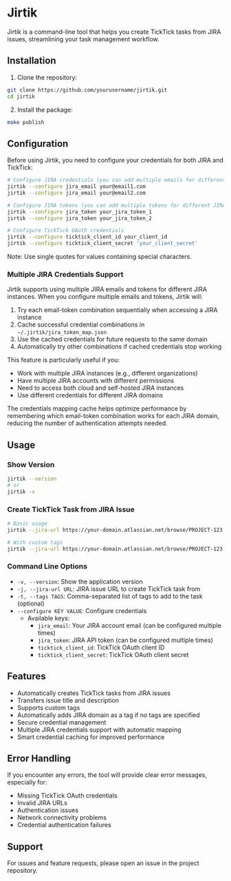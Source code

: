 # Jirtik

Jirtik is a command-line tool that helps you create TickTick tasks from JIRA issues, streamlining your task management workflow.

## Installation

1. Clone the repository:
```bash
git clone https://github.com/yourusername/jirtik.git
cd jirtik
```

2. Install the package:
```bash
make publish
```

## Configuration

Before using Jirtik, you need to configure your credentials for both JIRA and TickTick:

```bash
# Configure JIRA credentials (you can add multiple emails for different JIRA instances)
jirtik --configure jira_email your@email1.com
jirtik --configure jira_email your@email2.com

# Configure JIRA tokens (you can add multiple tokens for different JIRA instances)
jirtik --configure jira_token your_jira_token_1
jirtik --configure jira_token your_jira_token_2

# Configure TickTick OAuth credentials
jirtik --configure ticktick_client_id your_client_id
jirtik --configure ticktick_client_secret 'your_client_secret'
```

Note: Use single quotes for values containing special characters.

### Multiple JIRA Credentials Support

Jirtik supports using multiple JIRA emails and tokens for different JIRA instances. When you configure multiple emails and tokens, Jirtik will:

1. Try each email-token combination sequentially when accessing a JIRA instance
2. Cache successful credential combinations in `~/.jirtik/jira_token_map.json`
3. Use the cached credentials for future requests to the same domain
4. Automatically try other combinations if cached credentials stop working

This feature is particularly useful if you:
- Work with multiple JIRA instances (e.g., different organizations)
- Have multiple JIRA accounts with different permissions
- Need to access both cloud and self-hosted JIRA instances
- Use different credentials for different JIRA domains

The credentials mapping cache helps optimize performance by remembering which email-token combination works for each JIRA domain, reducing the number of authentication attempts needed.

## Usage

### Show Version
```bash
jirtik --version
# or
jirtik -v
```

### Create TickTick Task from JIRA Issue
```bash
# Basic usage
jirtik --jira-url https://your-domain.atlassian.net/browse/PROJECT-123

# With custom tags
jirtik --jira-url https://your-domain.atlassian.net/browse/PROJECT-123 --tags "work,important,urgent"
```

### Command Line Options

- `-v, --version`: Show the application version
- `-j, --jira-url URL`: JIRA issue URL to create TickTick task from
- `-t, --tags TAGS`: Comma-separated list of tags to add to the task (optional)
- `--configure KEY VALUE`: Configure credentials
  - Available keys: 
    - `jira_email`: Your JIRA account email (can be configured multiple times)
    - `jira_token`: JIRA API token (can be configured multiple times)
    - `ticktick_client_id`: TickTick OAuth client ID
    - `ticktick_client_secret`: TickTick OAuth client secret

## Features

- Automatically creates TickTick tasks from JIRA issues
- Transfers issue title and description
- Supports custom tags
- Automatically adds JIRA domain as a tag if no tags are specified
- Secure credential management
- Multiple JIRA credentials support with automatic mapping
- Smart credential caching for improved performance

## Error Handling

If you encounter any errors, the tool will provide clear error messages, especially for:
- Missing TickTick OAuth credentials
- Invalid JIRA URLs
- Authentication issues
- Network connectivity problems
- Credential authentication failures

## Support

For issues and feature requests, please open an issue in the project repository.
